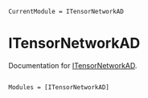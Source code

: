 ```@meta
CurrentModule = ITensorNetworkAD
```

# ITensorNetworkAD

Documentation for [ITensorNetworkAD](https://github.com/ITensor/ITensorNetworkAD.jl).

```@index
```

```@autodocs
Modules = [ITensorNetworkAD]
```
